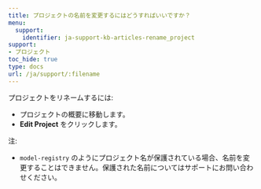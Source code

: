 ```yaml
---
title: プロジェクトの名前を変更するにはどうすればいいですか？
menu:
  support:
    identifier: ja-support-kb-articles-rename_project
support:
- プロジェクト
toc_hide: true
type: docs
url: /ja/support/:filename
---
```


プロジェクトをリネームするには:

- プロジェクトの概要に移動します。
- **Edit Project** をクリックします。

注:

- `model-registry` のようにプロジェクト名が保護されている場合、名前を変更することはできません。保護された名前についてはサポートにお問い合わせください。
